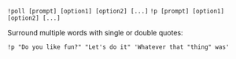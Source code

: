 `!poll [prompt] [option1] [option2] [...]`
`!p [prompt] [option1] [option2] [...]`

Surround multiple words with single or double quotes:

`!p "Do you like fun?" "Let's do it" 'Whatever that "thing" was'`
